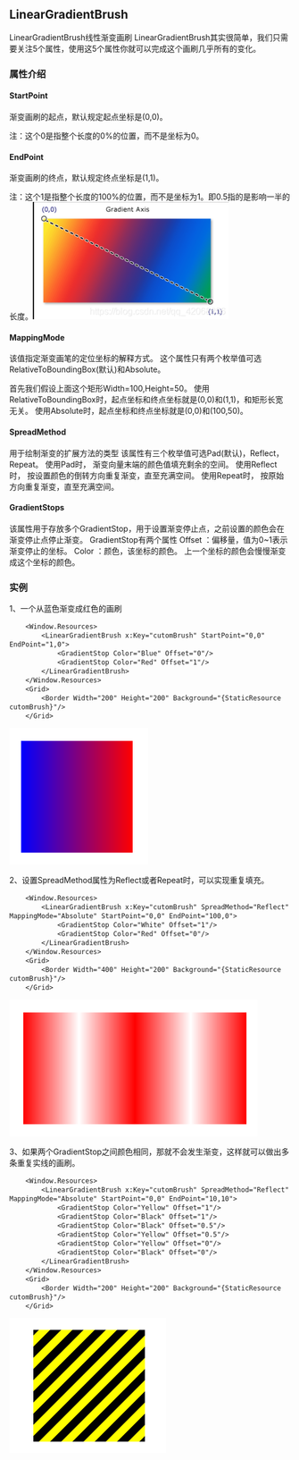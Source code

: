 ## LinearGradientBrush

LinearGradientBrush线性渐变画刷
LinearGradientBrush其实很简单，我们只需要关注5个属性，使用这5个属性你就可以完成这个画刷几乎所有的变化。

### 属性介绍

#### StartPoint

渐变画刷的起点，默认规定起点坐标是(0,0)。

注：这个0是指整个长度的0%的位置，而不是坐标为0。

#### EndPoint

渐变画刷的终点，默认规定终点坐标是(1,1)。

注：这个1是指整个长度的100%的位置，而不是坐标为1。即0.5指的是影响一半的长度。![image-20240205100539433](images/image-20240205100539433.png)

#### MappingMode

该值指定渐变画笔的定位坐标的解释方式。
这个属性只有两个枚举值可选RelativeToBoundingBox(默认)和Absolute。

首先我们假设上面这个矩形Width=100,Height=50。
使用RelativeToBoundingBox时，起点坐标和终点坐标就是(0,0)和(1,1)，和矩形长宽无关。
使用Absolute时，起点坐标和终点坐标就是(0,0)和(100,50)。

#### SpreadMethod

用于绘制渐变的扩展方法的类型
该属性有三个枚举值可选Pad(默认)，Reflect，Repeat。
使用Pad时， 渐变向量末端的颜色值填充剩余的空间。
使用Reflect时， 按设置颜色的倒转方向重复渐变，直至充满空间。
使用Repeat时， 按原始方向重复渐变，直至充满空间。

#### GradientStops

该属性用于存放多个GradientStop，用于设置渐变停止点，之前设置的颜色会在渐变停止点停止渐变。
GradientStop有两个属性
Offset ：偏移量，值为0~1表示渐变停止的坐标。
Color ：颜色，该坐标的颜色。
上一个坐标的颜色会慢慢渐变成这个坐标的颜色。

### 实例

1、一个从蓝色渐变成红色的画刷

```xaml
    <Window.Resources>
        <LinearGradientBrush x:Key="cutomBrush" StartPoint="0,0" EndPoint="1,0">
            <GradientStop Color="Blue" Offset="0"/>
            <GradientStop Color="Red" Offset="1"/>
        </LinearGradientBrush>
    </Window.Resources>
    <Grid>
        <Border Width="200" Height="200" Background="{StaticResource cutomBrush}"/>
    </Grid>
```





![image-20240205101453858](images/image-20240205101453858.png)

2、设置SpreadMethod属性为Reflect或者Repeat时，可以实现重复填充。

```xaml
    <Window.Resources>
        <LinearGradientBrush x:Key="cutomBrush" SpreadMethod="Reflect" MappingMode="Absolute" StartPoint="0,0" EndPoint="100,0">
            <GradientStop Color="White" Offset="1"/>
            <GradientStop Color="Red" Offset="0"/>
        </LinearGradientBrush>
    </Window.Resources>
    <Grid>
        <Border Width="400" Height="200" Background="{StaticResource cutomBrush}"/>
    </Grid>
```

![image-20240205102117031](images/image-20240205102117031.png)

3、如果两个GradientStop之间颜色相同，那就不会发生渐变，这样就可以做出多条重复实线的画刷。

```xaml
    <Window.Resources>
        <LinearGradientBrush x:Key="cutomBrush" SpreadMethod="Reflect" MappingMode="Absolute" StartPoint="0,0" EndPoint="10,10">
            <GradientStop Color="Yellow" Offset="1"/>
            <GradientStop Color="Black" Offset="1"/>
            <GradientStop Color="Black" Offset="0.5"/>
            <GradientStop Color="Yellow" Offset="0.5"/>
            <GradientStop Color="Yellow" Offset="0"/>
            <GradientStop Color="Black" Offset="0"/>
        </LinearGradientBrush>
    </Window.Resources>
    <Grid>
        <Border Width="200" Height="200" Background="{StaticResource cutomBrush}"/>
    </Grid>
```

![image-20240205102608659](images/image-20240205102608659.png)